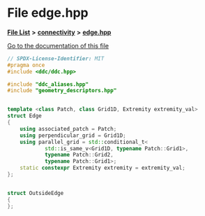 

# File edge.hpp

[**File List**](files.md) **>** [**connectivity**](dir_28b51abc9241105ab41b66c468e7d019.md) **>** [**edge.hpp**](edge_8hpp.md)

[Go to the documentation of this file](edge_8hpp.md)


```C++
// SPDX-License-Identifier: MIT
#pragma once
#include <ddc/ddc.hpp>

#include "ddc_aliases.hpp"
#include "geometry_descriptors.hpp"


template <class Patch, class Grid1D, Extremity extremity_val>
struct Edge
{
    using associated_patch = Patch;
    using perpendicular_grid = Grid1D;
    using parallel_grid = std::conditional_t<
            std::is_same_v<Grid1D, typename Patch::Grid1>,
            typename Patch::Grid2,
            typename Patch::Grid1>;
    static constexpr Extremity extremity = extremity_val;
};


struct OutsideEdge
{
};
```


